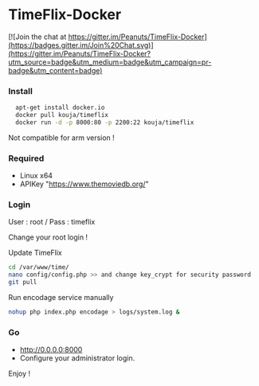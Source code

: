 # TimeFlix-Docker

[![Join the chat at https://gitter.im/Peanuts/TimeFlix-Docker](https://badges.gitter.im/Join%20Chat.svg)](https://gitter.im/Peanuts/TimeFlix-Docker?utm_source=badge&utm_medium=badge&utm_campaign=pr-badge&utm_content=badge)

### Install
```sh
  apt-get install docker.io
  docker pull kouja/timeflix
  docker run -d -p 8000:80 -p 2200:22 kouja/timeflix
```
Not compatible for arm version ! 

### Required
- Linux x64 
- APIKey "https://www.themoviedb.org/"

### Login

User : root / 
Pass : timeflix 

Change your root login ! 

Update TimeFlix

```sh
cd /var/www/time/
nano config/config.php >> and change key_crypt for security password
git pull 
```

Run encodage service manually

```sh
nohup php index.php encodage > logs/system.log &
```

### Go 

- http://0.0.0.0:8000  
- Configure your administrator login.

Enjoy ! 

